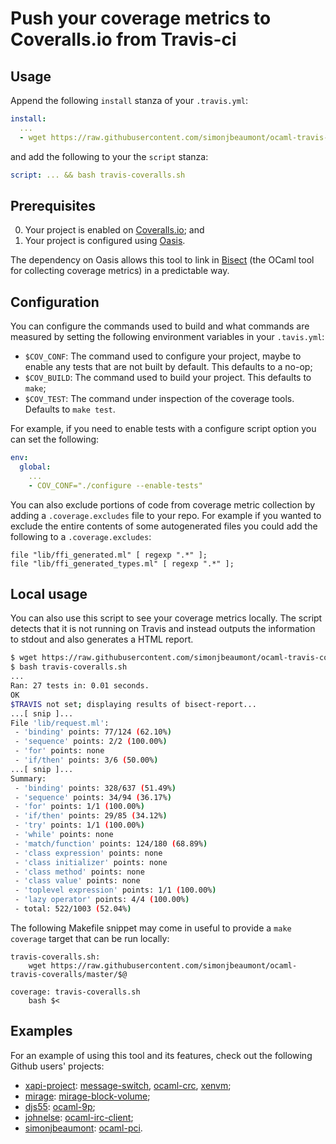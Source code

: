 # Push your coverage metrics to Coveralls.io from Travis-ci

## Usage

Append the following `install` stanza of your `.travis.yml`:

```yml
install:
  ...
  - wget https://raw.githubusercontent.com/simonjbeaumont/ocaml-travis-coveralls/master/travis-coveralls.sh
```

and add the following to your the `script` stanza:

```yml
script: ... && bash travis-coveralls.sh
```

## Prerequisites

0. Your project is enabled on [Coveralls.io][1]; and
0. Your project is configured using [Oasis][2].

The dependency on Oasis allows this tool to link in [Bisect][3] (the OCaml tool
for collecting coverage metrics) in a predictable way.

## Configuration
You can configure the commands used to build and what commands are measured by
setting the following environment variables in your `.tavis.yml`:

* `$COV_CONF`: The command used to configure your project, maybe to enable any
  tests that are not built by default. This defaults to a no-op;
* `$COV_BUILD`: The command used to build your project. This defaults to
  `make`;
* `$COV_TEST`: The command under inspection of the coverage tools. Defaults to
  `make test`.

For example, if you need to enable tests with a configure script option you can
set the following:

```yml
env:
  global:
    ...
    - COV_CONF="./configure --enable-tests"
```

You can also exclude portions of code from coverage metric collection by adding
a `.coverage.excludes` file to your repo. For example if you wanted to exclude
the entire contents of some autogenerated files you could add the following to
a `.coverage.excludes`:

```
file "lib/ffi_generated.ml" [ regexp ".*" ];
file "lib/ffi_generated_types.ml" [ regexp ".*" ];
```

## Local usage

You can also use this script to see your coverage metrics locally. The script
detects that it is not running on Travis and instead outputs the information to
stdout and also generates a HTML report.

```sh
$ wget https://raw.githubusercontent.com/simonjbeaumont/ocaml-travis-coveralls/master/travis-coveralls.sh
$ bash travis-coveralls.sh
...
Ran: 27 tests in: 0.01 seconds.
OK
$TRAVIS not set; displaying results of bisect-report...
...[ snip ]...
File 'lib/request.ml':
 - 'binding' points: 77/124 (62.10%)
 - 'sequence' points: 2/2 (100.00%)
 - 'for' points: none
 - 'if/then' points: 3/6 (50.00%)
...[ snip ]...
Summary:
 - 'binding' points: 328/637 (51.49%)
 - 'sequence' points: 34/94 (36.17%)
 - 'for' points: 1/1 (100.00%)
 - 'if/then' points: 29/85 (34.12%)
 - 'try' points: 1/1 (100.00%)
 - 'while' points: none
 - 'match/function' points: 124/180 (68.89%)
 - 'class expression' points: none
 - 'class initializer' points: none
 - 'class method' points: none
 - 'class value' points: none
 - 'toplevel expression' points: 1/1 (100.00%)
 - 'lazy operator' points: 4/4 (100.00%)
 - total: 522/1003 (52.04%)
```

The following Makefile snippet may come in useful to provide a `make coverage`
target that can be run locally:

```make
travis-coveralls.sh:
	wget https://raw.githubusercontent.com/simonjbeaumont/ocaml-travis-coveralls/master/$@

coverage: travis-coveralls.sh
	bash $<
```


## Examples
For an example of using this tool and its features, check out the following
Github users' projects:

* [xapi-project][10]: [message-switch][11], [ocaml-crc][12], [xenvm][13];
* [mirage][20]: [mirage-block-volume][21];
* [djs55][30]: [ocaml-9p][31];
* [johnelse][40]: [ocaml-irc-client][41];
* [simonjbeaumont][50]: [ocaml-pci][51].

[1]: https://coveralls.io
[2]: http://oasis.forge.ocamlcore.org/
[3]: http://bisect.x9c.fr/

[10]: https://github.com/xapi-project
[11]: https://github.com/xapi-project/message-switch
[12]: https://github.com/xapi-project/ocaml-crc
[13]: https://github.com/xapi-project/xenvm
[20]: https://github.com/mirage
[21]: https://github.com/mirage/mirage-block-volume
[30]: https://github.com/djs55
[31]: https://github.com/djs55/ocaml-9p
[40]: https://github.com/johnelse
[41]: https://github.com/johnelse/ocaml-irc-client
[50]: https://github.com/simonjbeaumont
[51]: https://github.com/simonjbeaumont/ocaml-pci
[52]: https://github.com/simonjbeaumont/ocaml-flock
